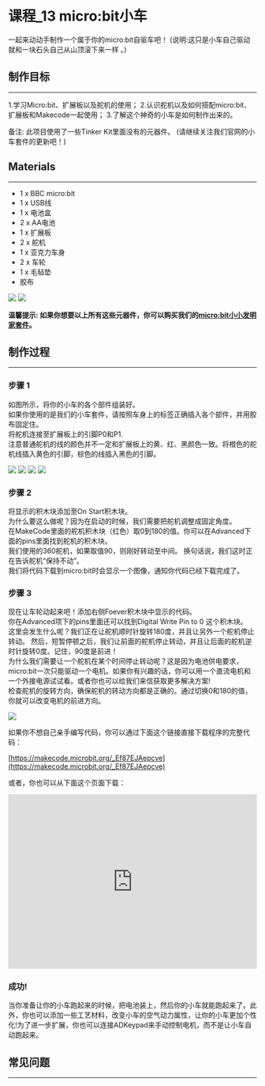 # 课程_13 micro:bit小车

一起来动动手制作一个属于你的micro:bit自驱车吧！ 
(说明:这只是小车自己驱动就和一块石头自己从山顶滚下来一样 。)


## 制作目标
---

1.学习Micro:bit、扩展板以及舵机的使用； 
2.认识舵机以及如何搭配micro:bit、扩展板和Makecode一起使用； 
3.了解这个神奇的小车是如何制作出来的。

备注: 
此项目使用了一些Tinker Kit里面没有的元器件。 
(请继续关注我们官网的小车套件的更新吧！)


## Materials
---

- 1 x BBC micro:bit
- 1 x USB线
- 1 x 电池盒
- 2 x AA电池
- 1 x 扩展板
- 2 x 舵机
- 1 x 亚克力车身
- 2 x 车轮
- 1 x 毛毡垫
- 胶布

![](./images/adwP5Zd.jpg)
![](./images/vAquseh.jpg)

**温馨提示: 如果你想要以上所有这些元器件，你可以购买我们的[micro:bit小小发明家套件](https://item.taobao.com/item.htm?spm=a230r.7195193.1997079397.9.z3IMPf&id=564707672256&abbucket=5)。** 


## 制作过程
---

### 步骤 1  

如图所示，将你的小车的各个部件组装好。  
如果你使用的是我们的小车套件，请按照车身上的标签正确插入各个部件，并用胶布固定住。  
将舵机连接至扩展板上的引脚P0和P1.  
注意普通舵机的线的颜色并不一定和扩展板上的黄、红、黑颜色一致。将橙色的舵机线插入黄色的引脚，棕色的线插入黑色的引脚。  

![](./images/ip1yXX6.jpg)
![](./images/GW3ty3N.jpg)
![](./images/YgZeCEN.jpg)
![](./images/raPJYlm.jpg)


### 步骤 2  

将显示的积木块添加至On Start积木块。  
为什么要这么做呢？因为在启动的时候，我们需要把舵机调整成固定角度。  
在MakeCode里面的舵机积木块（红色）取0到180的值。你可以在Advanced下面的pins里面找到舵机的积木块。  
我们使用的360舵机，如果取值90，则刚好转动至中间。 换句话说，我们这时正在告诉舵机“保持不动”。  
我们将代码下载到micro:bit时会显示一个图像，通知你代码已经下载完成了。   


### 步骤 3  

现在让车轮动起来吧！添加右侧Foever积木块中显示的代码。  
你在Advanced项下的pins里面还可以找到Digital Write Pin to 0 这个积木块。  
这里会发生什么呢？我们正在让舵机顺时针旋转180度，并且让另外一个舵机停止转动。 然后，短暂停顿之后，我们让前面的舵机停止转动，并且让后面的舵机逆时针旋转0度。记住，90度是前进！  
为什么我们需要让一个舵机在某个时间停止转动呢？这是因为电池供电要求，micro:bit一次只能驱动一个电机。如果你有兴趣的话，你可以用一个直流电机和一个外接电源试试看。或者你也可以给我们来信获取更多解决方案!  
检查舵机的旋转方向，确保舵机的转动方向都是正确的。通过切换0和180的值，你就可以改变电机的前进方向。  

![](./images/iy5uy4V.jpg)  

如果你不想自己亲手编写代码，你可以通过下面这个链接直接下载程序的完整代码：

[https://makecode.microbit.org/_Ef87EJAepcve](https://makecode.microbit.org/_Ef87EJAepcve)

或者，你也可以从下面这个页面下载：

<div style="position:relative;height:0;padding-bottom:70%;overflow:hidden;"><iframe style="position:absolute;top:0;left:0;width:100%;height:100%;" src="https://makecode.microbit.org/#pub:_Ef87EJAepcve" frameborder="0" sandbox="allow-popups allow-forms allow-scripts allow-same-origin"></iframe></div>


### 成功!  

当你准备让你的小车跑起来的时候，把电池装上，然后你的小车就能跑起来了。此外，你也可以添加一些工艺材料，改变小车的空气动力属性，让你的小车更加个性化!为了进一步扩展，你也可以连接ADKeypad来手动控制电机，而不是让小车自动跑起来。

## 常见问题
---